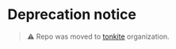 # Deprecation notice
>⚠️ Repo was moved to [tonkite](https://github.com/tonkite/ton3-core) organization.
